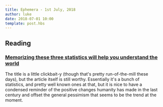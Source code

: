 ```yaml
---
title: Ephemera - 1st July, 2018
author: luke
date: 2018-07-01 10:00
template: post.hbs
---
```


## Reading

### [Memorizing these three statistics will help you understand the world](https://www.gatesnotes.com/Development/Max-Roser-three-facts-everyone-should-know)

The title is a little clickbait-y (though that's pretty run-of-the-mill these days), but the article
itself is still worthy. Essentially it's a bunch of statistics, and pretty well known ones at that, but
it is nice to have a condensed reminder of the positive changes humanity has made in the last century
and offset the general pessimism that seems to be the trend at the moment.